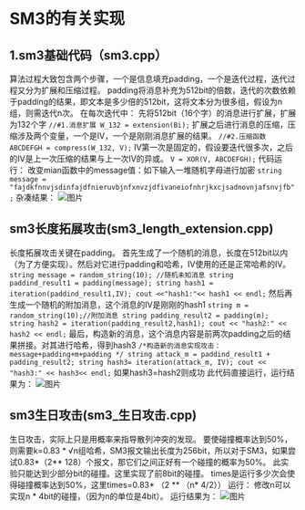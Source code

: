 # __SM3的有关实现__

## __1.sm3基础代码（sm3.cpp）__
  算法过程大致包含两个步骤，一个是信息填充padding，一个是迭代过程，迭代过程又分为扩展和压缩过程。
  padding将消息补充为512bit的倍数，迭代的次数依赖于padding的结果，即文本是多少倍的512bit，这将文本分为很多组，假设为n组，则需迭代n次。
  在每次迭代中：
    先将512bit（16个字）的消息进行扩展，扩展为132个字
    ```
    //#1.消息扩展
		W_132 = extension(Bi);
    ```
    扩展之后进行消息的压缩，压缩涉及两个变量，一个是IV，一个是刚刚消息扩展的结果。
    ```
    //#2.压缩函数
		ABCDEFGH = compress(W_132, V);
    ```
    IV第一次是固定的，假设要迭代很多次，之后的IV是上一次压缩的结果与上一次IV的异或。
    ```
    V = XOR(V, ABCDEFGH);
    ```
  代码运行：
    改变mian函数中的message值：如下输入一堆随机字母进行加密
    ```
    string message = "fajdkfnnvjsdinfajdfnieruvbjnfxnvzjdfivaneiofnhrjkxcjsadnovnjafsnvjfb";
    ```
  杂凑结果：
    ![图片](https://user-images.githubusercontent.com/105595225/181201891-92754346-b2a4-4b14-ad21-3d2ec4164233.png)

## __sm3长度拓展攻击(sm3_length_extension.cpp)__
  长度拓展攻击关键在padding。
    首先生成了一个随机的消息，长度在512bit以内（为了方便实现）。然后对它进行padding和哈希，IV使用的还是正常哈希的IV。
    ```
    string message = random_string(10);	//随机未知消息
	  string paddind_result1 = padding(message);
	  string hash1 = iteration(paddind_result1,IV);
	  cout <<"hash1:"<< hash1 << endl;
    ```
    然后再生成一个随机的附加消息，这个消息的IV是刚刚的hash1
    ```
    string m = random_string(10);//附加消息
	  string padding_result2 = padding(m);
	  string hash2 = iteration(padding_result2,hash1);
	  cout << "hash2:" << hash2 << endl;
    ```
    最后，构造新的消息，这个消息内容是前两次padding之后的结果拼接。对其进行哈希，得到hash3
    ```
    /*构造新的消息实现攻击：message+padding+m+padding */
	  string attack_m = paddind_result1 + padding_result2;
	  string hash3= iteration(attack_m, IV);
	  cout << "hash3:" << hash3<< endl;
    ```
    如果hash3=hash2则成功
  此代码直接运行，运行结果为：
  ![图片](https://user-images.githubusercontent.com/105595225/181204318-37126c39-a506-4231-bb2b-3b2e9a20aea4.png)

## __sm3生日攻击(sm3_生日攻击.cpp)__
  生日攻击，实际上只是用概率来指导散列冲突的发现。
  要使碰撞概率达到50%，则需要k=0.83 * √n组哈希，SM3报文输出长度为256bit，所以对于SM3，如果尝试0.83*（2** 128）个报文，那它们之间正好有一个碰撞的概率为50%。
  此实验只能达到少部分bit的碰撞。这里实现了前8bit的碰撞。
  times是运行多少次会使得碰撞概率达到50%，这里times=0.83* （2 ** （n* 4/2））
  运行：
    修改n可以实现n * 4bit的碰撞，（因为n的单位是4bit）。
  运行结果为：
  ![图片](https://user-images.githubusercontent.com/105595225/181213553-a9ad963c-e059-4ffe-bbbc-e74e9e926ada.png)
  
  
  
